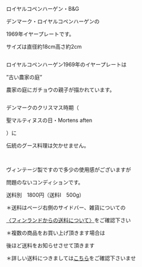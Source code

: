 <link rel="stylesheet" type="text/css" href="/assets/css/styles.css">

ロイヤルコペンハーゲン・B&amp;G

デンマーク・ロイヤルコペンハーゲンの

1969年イヤープレートです。

サイズは直径約18cm高さ約2cm

<img alt="" src="http://blog.cnobi.jp/v1/blog/user/71e35865e9e62f3f9d70420d6124d2ab/1519042996"/> 

ロイヤルコペンハーゲン1969年のイヤープレートは

”古い農家の庭”

農家の庭にガチョウの親子が描かれています。

<img alt="" src="http://blog.cnobi.jp/v1/blog/user/71e35865e9e62f3f9d70420d6124d2ab/1519042995"/>

デンマークのクリスマス時期（

聖マルティヌスの日・Mortens aften

）に

伝統のグース料理は欠かせません。

<img alt="" src="http://blog.cnobi.jp/v1/blog/user/71e35865e9e62f3f9d70420d6124d2ab/1519043000"/>

<img alt="" src="http://blog.cnobi.jp/v1/blog/user/71e35865e9e62f3f9d70420d6124d2ab/1519043001"/>

<img alt="" src="http://blog.cnobi.jp/v1/blog/user/71e35865e9e62f3f9d70420d6124d2ab/1519042999"/>

<img alt="" src="http://blog.cnobi.jp/v1/blog/user/71e35865e9e62f3f9d70420d6124d2ab/1519042998"/> 

<img alt="" src="http://blog.cnobi.jp/v1/blog/user/71e35865e9e62f3f9d70420d6124d2ab/1519042997"/> 

ヴィンテージ製ですので多少の使用感がございますが

問題のないコンディションです。

送料別　1800円（送料I　500g）

＊送料はページ右側のサイドバー、雑貨についての

[〈フィンランドからの送料について〉](https://dkzakka.github.io/2005/03/31/雑貨について.html)をご確認下さい

＊複数の商品をお買い上げ頂きます場合は 

後ほど送料をお知らせさせて頂きます

＊詳しい送料につきましては[こちら](http://dkzakka.blog.shinobi.jp/Entry/3385/)をご確認下さいませ